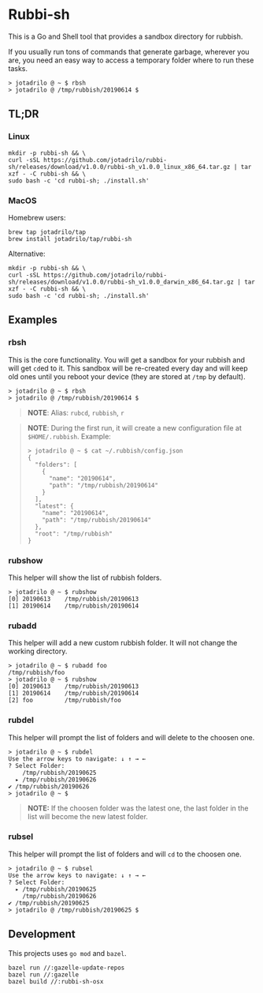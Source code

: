 # Rubbi-sh

This is a Go and Shell tool that provides a sandbox directory for rubbish.

If you usually run tons of commands that generate garbage, wherever you are, you need an easy way to access a temporary folder where to run these tasks.

```
> jotadrilo @ ~ $ rbsh
> jotadrilo @ /tmp/rubbish/20190614 $
```

## TL;DR

### Linux

```
mkdir -p rubbi-sh && \
curl -sSL https://github.com/jotadrilo/rubbi-sh/releases/download/v1.0.0/rubbi-sh_v1.0.0_linux_x86_64.tar.gz | tar xzf - -C rubbi-sh && \
sudo bash -c 'cd rubbi-sh; ./install.sh'
```

### MacOS

Homebrew users:

```
brew tap jotadrilo/tap
brew install jotadrilo/tap/rubbi-sh
```

Alternative:

```
mkdir -p rubbi-sh && \
curl -sSL https://github.com/jotadrilo/rubbi-sh/releases/download/v1.0.0/rubbi-sh_v1.0.0_darwin_x86_64.tar.gz | tar xzf - -C rubbi-sh && \
sudo bash -c 'cd rubbi-sh; ./install.sh'
```

## Examples

### rbsh

This is the core functionality. You will get a sandbox for your rubbish and will get `cd`ed to it. This sandbox will be re-created every day and will keep old ones until you reboot your device (they are stored at `/tmp` by default).

```
> jotadrilo @ ~ $ rbsh
> jotadrilo @ /tmp/rubbish/20190614 $
```

> **NOTE**: Alias: `rubcd`, `rubbish`, `r`

> **NOTE**: During the first run, it will create a new configuration file at `$HOME/.rubbish`. Example:
> ```
> > jotadrilo @ ~ $ cat ~/.rubbish/config.json
> {
>   "folders": [
>     {
>       "name": "20190614",
>       "path": "/tmp/rubbish/20190614"
>     }
>   ],
>   "latest": {
>     "name": "20190614",
>     "path": "/tmp/rubbish/20190614"
>   },
>   "root": "/tmp/rubbish"
> }
> ```

### rubshow

This helper will show the list of rubbish folders.

```
> jotadrilo @ ~ $ rubshow
[0] 20190613	/tmp/rubbish/20190613
[1] 20190614	/tmp/rubbish/20190614
```

### rubadd

This helper will add a new custom rubbish folder. It will not change the working directory.

```
> jotadrilo @ ~ $ rubadd foo
/tmp/rubbish/foo
> jotadrilo @ ~ $ rubshow
[0] 20190613	/tmp/rubbish/20190613
[1] 20190614	/tmp/rubbish/20190614
[2] foo     	/tmp/rubbish/foo
```

### rubdel

This helper will prompt the list of folders and will delete to the choosen one.

```
> jotadrilo @ ~ $ rubdel
Use the arrow keys to navigate: ↓ ↑ → ←
? Select Folder:
    /tmp/rubbish/20190625
  ▸ /tmp/rubbish/20190626
✔ /tmp/rubbish/20190626
> jotadrilo @ ~ $
```

> **NOTE:** If the choosen folder was the latest one, the last folder in the list will become the new latest folder.

### rubsel

This helper will prompt the list of folders and will `cd` to the choosen one.

```
> jotadrilo @ ~ $ rubsel
Use the arrow keys to navigate: ↓ ↑ → ←
? Select Folder:
  ▸ /tmp/rubbish/20190625
    /tmp/rubbish/20190626
✔ /tmp/rubbish/20190625
> jotadrilo @ /tmp/rubbish/20190625 $
```

## Development

This projects uses `go mod` and `bazel`.

```
bazel run //:gazelle-update-repos
bazel run //:gazelle
bazel build //:rubbi-sh-osx
```
